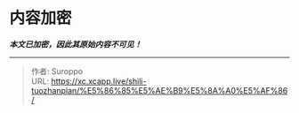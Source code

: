 # 内容加密

***本文已加密，因此其原始内容不可见！***

---

> 作者: Suroppo  
> URL: https://xc.xcapp.live/shili-tuozhanpian/%E5%86%85%E5%AE%B9%E5%8A%A0%E5%AF%86/  

